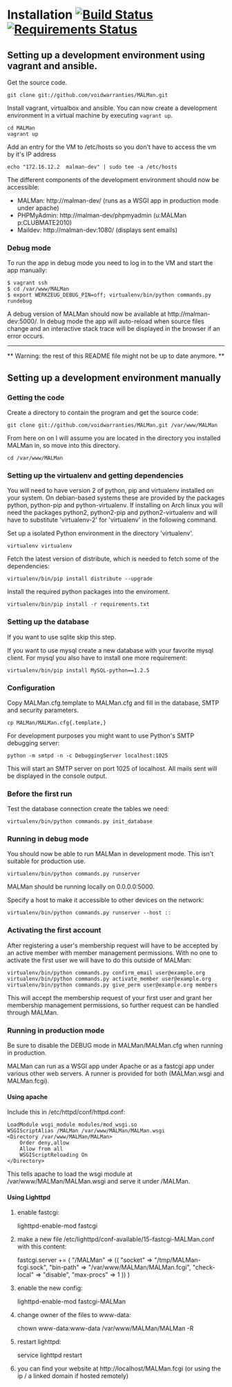 Installation [![Build Status](https://travis-ci.org/voidwarranties/MALMan.svg?branch=master)](https://travis-ci.org/voidwarranties/MALMan) [![Requirements Status](https://requires.io/github/voidwarranties/MALMan/requirements.png?branch=master)](https://requires.io/github/voidwarranties/MALMan/requirements/?branch=master)
============

## Setting up a development environment using vagrant and ansible.

Get the source code.

    git clone git://github.com/voidwarranties/MALMan.git

Install vagrant, virtualbox and ansible.
You can now create a development environment in a virtual machine by executing `vagrant up`.

    cd MALMan
    vagrant up

Add an entry for the VM to /etc/hosts so you don't have to access the vm by it's IP address

    echo "172.16.12.2  malman-dev" | sudo tee -a /etc/hosts

The different components of the development environment should now be accessible:

- MALMan: http://malman-dev/ (runs as a WSGI app in production mode under apache)
- PHPMyAdmin: http://malman-dev/phpmyadmin  (u:MALMan p:CLUBMATE2010)
- Maildev: http://malman-dev:1080/ (displays sent emails)

### Debug mode

To run the app in debug mode you need to log in to the VM and start the app manually:

    $ vagrant ssh
    $ cd /var/www/MALMan
    $ export WERKZEUG_DEBUG_PIN=off; virtualenv/bin/python commands.py rundebug

A debug version of MALMan should now be available at http://malman-dev:5000/.
In debug mode the app will auto-reload when source files change and an interactive stack trace will be displayed in the browser if an error occurs.

---

** Warning: the rest of this README file might not be up to date anymore. **

## Setting up a development environment manually

### Getting the code

Create a directory to contain the program and get the source code:

    git clone git://github.com/voidwarranties/MALMan.git /var/www/MALMan

From here on on I will assume you are located in the directory you installed MALMan in,
so move into this directory.

    cd /var/www/MALMan

### Setting up the virtualenv and getting dependencies

You will need to have version 2 of python, pip and virtualenv installed on your system.
On debian-based systems these are provided by the packages python, python-pip and python-virtualenv.
If installing on Arch linux you will need the packages python2, python2-pip and python2-virtualenv
and will have to substitute 'virtualenv-2' for 'virtualenv' in the following command.

Set up a isolated Python environment in the directory 'virtualenv'.

    virtualenv virtualenv

Fetch the latest version of distribute, which is needed to fetch some of the dependencies:

    virtualenv/bin/pip install distribute --upgrade


Install the required python packages into the enviroment.

    virtualenv/bin/pip install -r requirements.txt

### Setting up the database

If you want to use sqlite skip this step.

If you want to use mysql create a new database with your favorite mysql client.
For mysql you also have to install one more requirement:

    virtualenv/bin/pip install MySQL-python==1.2.5

### Configuration

Copy MALMan.cfg.template to MALMan.cfg and fill in the database, SMTP and security parameters.

    cp MALMan/MALMan.cfg{.template,}

For development purposes you might want to use Python's SMTP debugging server:

    python -m smtpd -n -c DebuggingServer localhost:1025

This will start an SMTP server on port 1025 of localhost.
All mails sent will be displayed in the console output.

### Before the first run

Test the database connection create the tables we need:

    virtualenv/bin/python commands.py init_database

### Running in debug mode

You should now be able to run MALMan in development mode. This isn't suitable for production use.

    virtualenv/bin/python commands.py runserver

MALMan should be running locally on 0.0.0.0:5000.

Specify a host to make it accessible to other devices on the network:

    virtualenv/bin/python commands.py runserver --host ::

### Activating the first account

After registering a user's membership request will have to be accepted by an
active member with member management permissions. With no one to activate the
first user we will have to do this outside of MALMan:

    virtualenv/bin/python commands.py confirm_email user@example.org
    virtualenv/bin/python commands.py activate_member user@example.org
    virtualenv/bin/python commands.py give_perm user@example.org members

This will accept the membership request of your first user and grant her
membership management permissions, so further request can be handled through
MALMan.

### Running in production mode

Be sure to disable the DEBUG mode in MALMan/MALMan.cfg when running in production.

MALMan can run as a WSGI app under Apache or as a fastcgi app under various other web servers.
A runner is provided for both (MALMan.wsgi and MALMan.fcgi).

#### Using apache

Include this in /etc/httpd/conf/httpd.conf:

    LoadModule wsgi_module modules/mod_wsgi.so
    WSGIScriptAlias /MALMan /var/www/MALMan/MALMan.wsgi
    <Directory /var/www/MALMan/MALMan>
        Order deny,allow
        Allow from all
        WSGIScriptReloading On
    </Directory>

This tells apache to load the wsgi module at /var/www/MALMan/MALMan.wsgi
and serve it under /MALMan.

#### Using Lighttpd

1. enable fastcgi:

    lighttpd-enable-mod fastcgi

2. make a new file /etc/lighttpd/conf-available/15-fastcgi-MALMan.conf with this content:

    fastcgi.server += (
        "/MALMan" =>
        ((
            "socket" => "/tmp/MALMan-fcgi.sock",
               "bin-path" => "/var/www/MALMan/MALMan.fcgi",
            "check-local" => "disable",
            "max-procs" => 1
        ))
    )

3. enable the new config:

    lighttpd-enable-mod fastcgi-MALMan

4. change owner of the files to www-data:

    chown www-data:www-data /var/www/MALMan/MALMan -R

4. restart lighttpd:

    service lighttpd restart

5. you can find your website at http://localhost/MALMan.fcgi
(or using the ip / a linked domain if hosted remotely)
